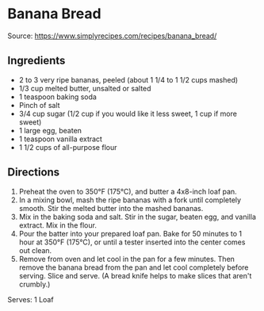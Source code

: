 # Banana Bread
Source: https://www.simplyrecipes.com/recipes/banana_bread/

## Ingredients
- 2 to 3 very ripe bananas, peeled (about 1 1/4 to 1 1/2 cups mashed)
- 1/3 cup melted butter, unsalted or salted
- 1 teaspoon baking soda
- Pinch of salt
- 3/4 cup sugar (1/2 cup if you would like it less sweet, 1 cup if more sweet)
- 1 large egg, beaten
- 1 teaspoon vanilla extract
- 1 1/2 cups of all-purpose flour

## Directions
1. Preheat the oven to 350°F (175°C), and butter a 4x8-inch loaf pan.
2. In a mixing bowl, mash the ripe bananas with a fork until completely smooth. Stir the melted butter into the mashed bananas.
3. Mix in the baking soda and salt. Stir in the sugar, beaten egg, and vanilla extract. Mix in the flour.
4. Pour the batter into your prepared loaf pan. Bake for 50 minutes to 1 hour at 350°F (175°C), or until a tester inserted into the center comes out clean.
5. Remove from oven and let cool in the pan for a few minutes. Then remove the banana bread from the pan and let cool completely before serving. Slice and serve. (A bread knife helps to make slices that aren't crumbly.)  

Serves: 1 Loaf
